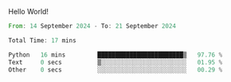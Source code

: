Hello World!

<!--START_SECTION:waka-->

```rust
From: 14 September 2024 - To: 21 September 2024

Total Time: 17 mins

Python   16 mins         ████████████████████████▒   97.76 %
Text     0 secs          ▒░░░░░░░░░░░░░░░░░░░░░░░░   01.95 %
Other    0 secs          ░░░░░░░░░░░░░░░░░░░░░░░░░   00.29 %
```

<!--END_SECTION:waka-->
